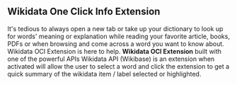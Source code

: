 ## Wikidata One Click Info Extension


It's tedious to always open a new tab or take up your dictionary to look up for words' meaning or explanation while reading your favorite article, books, PDFs or when browsing and come across a word you want to know about. 
Wikidata OCI Extension is here to help.
**Wikidata OCI Extension** built with one of the powerful APIs Wikidata API (Wikibase) is an extension when activated  will allow the user to select a word and click the extension to get a quick summary of the wikidata item / label selected or highlighted.